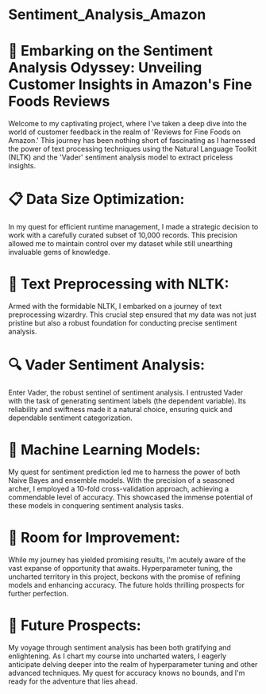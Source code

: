 # Sentiment_Analysis_Amazon

# 🌟 Embarking on the Sentiment Analysis Odyssey: Unveiling Customer Insights in Amazon's Fine Foods Reviews

Welcome to my captivating project, where I've taken a deep dive into the world of customer feedback in the realm of 'Reviews for Fine Foods on Amazon.' This journey has been nothing short of fascinating as I harnessed the power of text processing techniques using the Natural Language Toolkit (NLTK) and the 'Vader' sentiment analysis model to extract priceless insights.

# 📋 Data Size Optimization: 
In my quest for efficient runtime management, I made a strategic decision to work with a carefully curated subset of 10,000 records. This precision allowed me to maintain control over my dataset while still unearthing invaluable gems of knowledge.

# 📝 Text Preprocessing with NLTK: 
Armed with the formidable NLTK, I embarked on a journey of text preprocessing wizardry. This crucial step ensured that my data was not just pristine but also a robust foundation for conducting precise sentiment analysis.

# 🔍 Vader Sentiment Analysis: 
Enter Vader, the robust sentinel of sentiment analysis. I entrusted Vader with the task of generating sentiment labels (the dependent variable). Its reliability and swiftness made it a natural choice, ensuring quick and dependable sentiment categorization.

# 🤖 Machine Learning Models: 
My quest for sentiment prediction led me to harness the power of both Naive Bayes and ensemble models. With the precision of a seasoned archer, I employed a 10-fold cross-validation approach, achieving a commendable level of accuracy. This showcased the immense potential of these models in conquering sentiment analysis tasks.

# 🎯 Room for Improvement: 
While my journey has yielded promising results, I'm acutely aware of the vast expanse of opportunity that awaits. Hyperparameter tuning, the uncharted territory in this project, beckons with the promise of refining models and enhancing accuracy. The future holds thrilling prospects for further perfection.

# 🌟 Future Prospects: 
My voyage through sentiment analysis has been both gratifying and enlightening. As I chart my course into uncharted waters, I eagerly anticipate delving deeper into the realm of hyperparameter tuning and other advanced techniques. My quest for accuracy knows no bounds, and I'm ready for the adventure that lies ahead.




